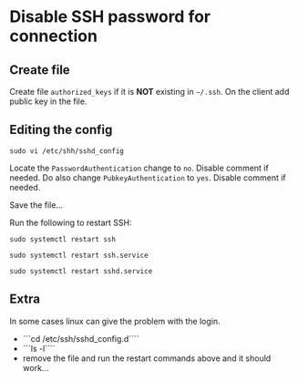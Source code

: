 # Disable SSH password for connection

## Create file
Create file ```authorized_keys``` if it is **NOT** existing in ```~/.ssh```. On the client add public key in the file.

## Editing the config
```sudo vi /etc/shh/sshd_config```

Locate the ```PasswordAuthentication``` change to ```no```. Disable comment if needed. Do also change ```PubkeyAuthentication``` to  ```yes```. Disable comment if needed.

Save the file...

Run the following to restart SSH:

```sudo systemctl restart ssh``` 

```sudo systemctl restart ssh.service```

```sudo systemctl restart sshd.service```

## Extra
In some cases linux can give the problem with the login. 
- ```cd /etc/ssh/sshd_config.d````
- ```ls -l````
- remove the file and run the restart commands above and it should work...
